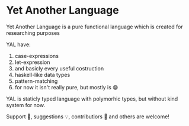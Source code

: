 # Yet Another Language
Yet Another Language is a pure functional language which is created for researching purposes

YAL have:
  1) case-expressions
  2) let-expression
  3) and basicly every useful costruction
  4) haskell-like data types
  5) pattern-matching
  6) for now it isn't really pure, but mostly is 😁
 
 YAL is staticly typed language with polymorhic types, but without kind system for now.
 
Support 💼, suggestions 💡, contributiors 🎅 and others are welcome! 
